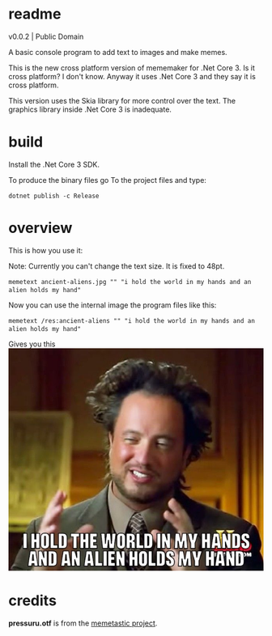 # readme
v0.0.2 | Public Domain

A basic console program to add text to images and make memes.

This is the new cross platform version of mememaker for .Net Core 3. Is it cross platform? I don't know. Anyway it uses .Net Core 3 and 
they say it is cross platform.

This version uses the Skia library for more control over the text. The graphics library inside .Net Core 3 
is inadequate.

# build
Install the .Net Core 3 SDK.

To produce the binary files go To the project files and type:

```
dotnet publish -c Release
```

# overview
This is how you use it:

Note: Currently you can't change the text size. It is fixed to 48pt.

```
memetext ancient-aliens.jpg "" "i hold the world in my hands and an alien holds my hand"
```

Now you can use the internal image the program files like this:
```
memetext /res:ancient-aliens "" "i hold the world in my hands and an alien holds my hand"
```

Gives you this<br>
![](res/meme.jpg)

# credits
**pressuru.otf** is from the [memetastic project](https://github.com/gsantner/memetastic).